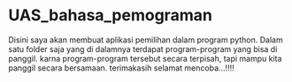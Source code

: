 # UAS_bahasa_pemograman
Disini saya akan membuat aplikasi pemilihan dalam program python. Dalam satu folder saja yang di dalamnya terdapat program-program yang bisa di panggil. karna program-program tersebut secara terpisah, tapi mampu kita panggil secara bersamaan. terimakasih selamat mencoba...!!!!
